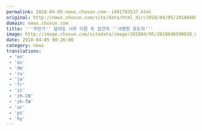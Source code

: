 ```yaml
---
permalink: 2018-04-05-news.chosun.com--1491703537.html
original: http://news.chosun.com/site/data/html_dir/2018/04/05/2018040500845.html
domain: news.chosun.com
title: '''우만기'' 달라도 너무 다른 두 집안의 ''극명한 온도차'''
image: http://image.chosun.com/sitedata/image/201804/05/2018040500820_0.jpg
date: 2018-04-05 00:26:00
category: news
translations: 
 - 'en'
 - 'es'
 - 'de'
 - 'ru'
 - 'ja'
 - 'fr'
 - 'it'
 - 'zh-CN'
 - 'zh-TW'
 - 'ar'
 - 'pt'
 - 'hy'
---
```


